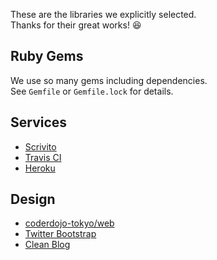 These are the libraries we explicitly selected.   
Thanks for their great works! 😆

## Ruby Gems

We use so many gems including dependencies.   
See `Gemfile` or `Gemfile.lock` for details.

## Services

- [Scrivito](https://scrivito.com/)
- [Travis CI](https://travis-ci.org/)
- [Heroku](http://heroku.com/)

## Design

- [coderdojo-tokyo/web](https://github.com/coderdojo-tokyo/web)
- [Twitter Bootstrap](http://getbootstrap.com/)
- [Clean Blog](https://startbootstrap.com/template-overviews/clean-blog/)

